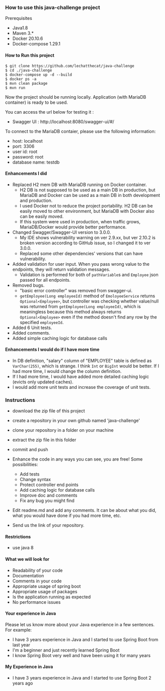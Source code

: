 ### How to use this java-challenge project

Prerequisites
- Java1.8
- Maven 3.*
- Docker 20.10.6
- Docker-compose 1.29.1

#### How to Run this project
```
$ git clone https://github.com/lechatthecat/java-challenge
$ cd ./java-challenge
$ docker-compose up -d --build
$ docker ps -a
$ mvn clean package
$ mvn run
```

Now the project should be running locally.
Application (with MariaDB container) is ready to be used.

You can access the url below for testing it :

- Swagger UI : http://localhost:8080/swagger-ui/#/

To connect to the MariaDB contaier, please use the following information:
- host: localhost
- port: 3306
- user id: root
- password: root
- database name: testdb

#### Enhancements I did
- Replaced H2 mem DB with MariaDB running on Docker container.
  - H2 DB is not supposed to be used as a main DB in production, but MariaDB and Docker can be used as a main DB in both development and production.
  - I used Docker not to reduce the project portability. H2 DB can be easily moved to other environment, but MariaDB with Docker also can be easily moved.
  - If this system were used in production, when traffic grows, MariaDB/Docker would provide better performance.
- Changed Swagger/Swagger-UI version to 3.0.0.
  - My IDE shows vulnerability warning on ver 2.9.xx, but ver 2.10.2 is broken version according to GitHub issue, so I changed it to ver 3.0.0.
  - Replaced some other dependencies' versions that can have vulnerability.
- Added validation for user input. When you pass wrong value to the endpoints, they will return validation messages.
  - Validation is performed for both of `pathVariable`s and `Employee` json passed for all endpoints.
- Removed bugs.
  - "basic error controller" was removed from swagger-ui.
  - `getEmployee(Long employeeId)` method of `EmoloyeeService` returns `Optional<Employee>`, but controller was checking whether value/null was returned from `getEmployee(Long employeeId)`, which is meaningless because this method always returns `Optional<Employee>` even if the method doesn't find any row by the specified `employeeId`.   
- Added 6 Unit tests.
- Added comments.
- Added simple caching logic for database calls

#### Enhancements I would do if I have more time
- In DB definition, "salary" column of "EMPLOYEE" table is defined as `VarChar(255)`, which is strange. I think `Int` or `BigInt` would be better. If I had more time, I would change the column definition.
- If I had more time, I would have added more detailed caching logic (evicts only updated caches).
- I would add more unit tests and increase the coverage of unit tests.

### Instructions

- download the zip file of this project
- create a repository in your own github named 'java-challenge'
- clone your repository in a folder on your machine
- extract the zip file in this folder
- commit and push

- Enhance the code in any ways you can see, you are free! Some possibilities:
  - Add tests
  - Change syntax
  - Protect controller end points
  - Add caching logic for database calls
  - Improve doc and comments
  - Fix any bug you might find
- Edit readme.md and add any comments. It can be about what you did, what you would have done if you had more time, etc.
- Send us the link of your repository.

#### Restrictions
- use java 8


#### What we will look for
- Readability of your code
- Documentation
- Comments in your code 
- Appropriate usage of spring boot
- Appropriate usage of packages
- Is the application running as expected
- No performance issues

#### Your experience in Java

Please let us know more about your Java experience in a few sentences. For example:

- I have 3 years experience in Java and I started to use Spring Boot from last year
- I'm a beginner and just recently learned Spring Boot
- I know Spring Boot very well and have been using it for many years

#### My Experience in Java
- I have 3 years experience in Java and I started to use Spring Boot 2 years ago
